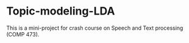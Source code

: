 # Topic-modeling-LDA
This is a mini-project for crash course on Speech and Text processing (COMP 473).
